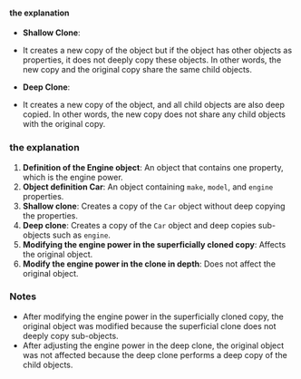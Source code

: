 #### the explanation

- **Shallow Clone**:
 - It creates a new copy of the object but if the object has other objects as properties, it does not deeply copy these objects. In other words, the new copy and the original copy share the same child objects.

- **Deep Clone**:
 - It creates a new copy of the object, and all child objects are also deep copied. In other words, the new copy does not share any child objects with the original copy.

### the explanation
1. **Definition of the Engine object**: An object that contains one property, which is the engine power.
2. **Object definition Car**: An object containing `make`, `model`, and `engine` properties.
3. **Shallow clone**: Creates a copy of the `Car` object without deep copying the properties.
4. **Deep clone**: Creates a copy of the `Car` object and deep copies sub-objects such as `engine`.
5. **Modifying the engine power in the superficially cloned copy**: Affects the original object.
6. **Modify the engine power in the clone in depth**: Does not affect the original object.

### Notes
- After modifying the engine power in the superficially cloned copy, the original object was modified because the superficial clone does not deeply copy sub-objects.
- After adjusting the engine power in the deep clone, the original object was not affected because the deep clone performs a deep copy of the child objects.